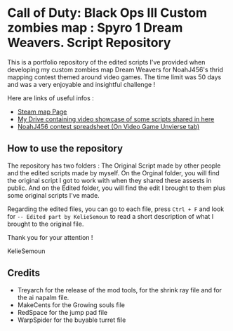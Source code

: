 # Call of Duty: Black Ops III Custom zombies map : Spyro 1 Dream Weavers. Script Repository

This is a portfolio repository of the edited scripts I've provided when developing my custom zombies map Dream Weavers for NoahJ456's thrid mapping contest themed around video games. The time limit was 50 days and was a very enjoyable and insightful challenge !

Here are links of useful infos :
* [Steam map Page](https://steamcommunity.com/sharedfiles/filedetails/?id=3236139468)
* [My Drive containing video showcase of some scripts shared in here](https://drive.google.com/drive/folders/1VoH1eAwojs38X9H_Sy3CJd9kyWczbvZb?usp=drive_link)
* [NoahJ456 contest spreadsheet (On Video Game Unvierse tab)](https://docs.google.com/spreadsheets/d/1Ize8nl0I6UHCBCMuJ_ko6cjrJ-S3H0v8btNZxwSLEFg/edit?gid=1644415911#gid=1644415911)

## How to use the repository

The repository has two folders : The Original Script made by other people and the edited scripts made by myself. On the Orginal folder, you will find the original script I got to work with when they shared these assests in public. And on the Edited folder, you will find the edit I brought to them plus some original scripts I've made.

Regarding the edited files, you can go to each file, press `Ctrl + F` and look for `-- Edited part by KelieSemoun` to read a short description of what I brought to the original file.

Thank you for your attention !

KelieSemoun

## Credits

* Treyarch for the release of the mod tools, for the shrink ray file and for the ai napalm file.
* MakeCents for the Growing souls file
* RedSpace for the jump pad file
* WarpSpider for the buyable turret file
